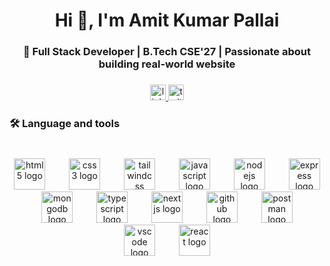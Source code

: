<h1 align="center">Hi 👋, I'm Amit Kumar Pallai</h1>
<h3 align="center">🚀 Full Stack Developer | B.Tech CSE'27 | Passionate about building real-world website</h3>

###

<div align="center">
  <a href="https://www.linkedin.com/in/amit-kumar-pallai-61a86025a" target="_blank">
    <img src="https://img.shields.io/static/v1?message=LinkedIn&logo=linkedin&label=&color=0077B5&logoColor=white&labelColor=&style=flat" height="25" alt="linkedin logo"  />
  </a>
  <a href="https://x.com/amit_pallai" target="_blank">
    <img src="https://img.shields.io/static/v1?message=Twitter&logo=twitter&label=&color=1DA1F2&logoColor=white&labelColor=&style=flat" height="25" alt="twitter logo"  />
  </a>
</div>

###

<h3 align="left">🛠 Language and tools</h3>

###

<br clear="both">

<div align="center">
  <img src="https://skillicons.dev/icons?i=html" height="50" alt="html5 logo"  />
  <img width="30" />
  <img src="https://skillicons.dev/icons?i=css" height="50" alt="css3 logo"  />
  <img width="30" />
  <img src="https://skillicons.dev/icons?i=tailwind" height="50" alt="tailwindcss logo"  />
  <img width="30" />
  <img src="https://skillicons.dev/icons?i=js" height="50" alt="javascript logo"  />
  <img width="30" />
  <img src="https://skillicons.dev/icons?i=nodejs" height="50" alt="nodejs logo"  />
  <img width="30" />
  <img src="https://skillicons.dev/icons?i=express" height="50" alt="express logo"  />
  <img width="30" />
  <img src="https://skillicons.dev/icons?i=mongodb" height="50" alt="mongodb logo"  />
  <img width="30" />
 <img src="https://skillicons.dev/icons?i=typescript" height="50" alt="typescript logo"  />
  <img width="30" />
 <img src="https://skillicons.dev/icons?i=nextjs" height="50" alt="nextjs logo"  />
  <img width="30" />
  <img src="https://skillicons.dev/icons?i=github" height="50" alt="github logo"  />
  <img width="30" />
  <img src="https://skillicons.dev/icons?i=postman" height="50" alt="postman logo"  />
  <img width="30" />
  <img src="https://skillicons.dev/icons?i=vscode" height="50" alt="vscode logo"  />
  <img width="30" />
  <img src="https://skillicons.dev/icons?i=react" height="50" alt="react logo"  />
</div>

 
